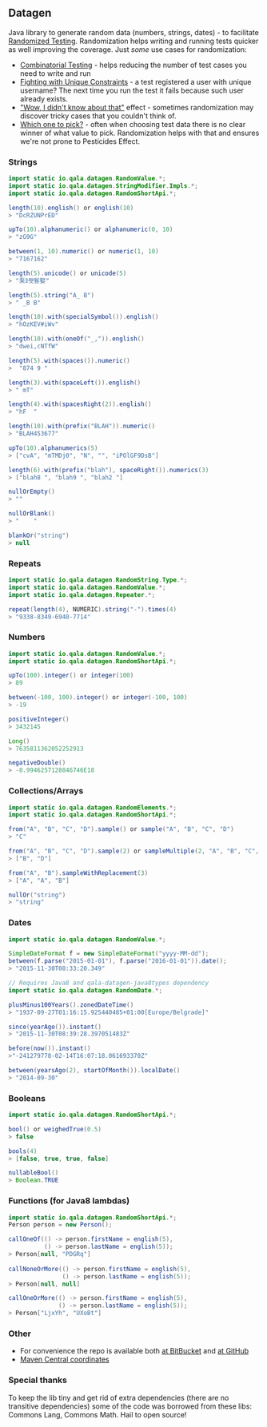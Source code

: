Datagen
-------

Java library to generate random data (numbers, strings, dates) - to facilitate 
[Randomized Testing](http://qala.io/blog/randomized-testing.html). Randomization helps writing and running tests quicker
as well improving the coverage. Just _some_ use cases for randomization:

* [Combinatorial Testing](./datagen-examples/combinatorial.md) - helps reducing the number of test cases you need 
to write and run
* [Fighting with Unique Constraints](./datagen-examples/unique-constraints.md) - a test registered a user with unique 
username? The next time you run the test it fails because such user already exists.
* ["Wow, I didn't know about that"](./datagen-examples/wow-i-did-not-know-that.md) effect - sometimes randomization
may discover tricky cases that you couldn't think of.
* [Which one to pick?](./datagen-examples/which-one-to-pick.md) - often when choosing test data there is no clear winner
of what value to pick. Randomization helps with that and ensures we're not prone to Pesticides Effect. 

### Strings
```java
import static io.qala.datagen.RandomValue.*;
import static io.qala.datagen.StringModifier.Impls.*;
import static io.qala.datagen.RandomShortApi.*;

length(10).english() or english(10)
> "DcRZUNPrED"

upTo(10).alphanumeric() or alphanumeric(0, 10)
> "zG9G"

between(1, 10).numeric() or numeric(1, 10)
> "7167162"

length(5).unicode() or unicode(5)
> "䂞ꂣ뢧䯺婜"

length(5).string("A_ B")
> " _B B"

length(10).with(specialSymbol()).english()
> "hOzKEV#iWv"

length(10).with(oneOf("_,")).english()
> "dwei,cNTfW"

length(5).with(spaces()).numeric()
>  "874 9 "  

length(3).with(spaceLeft()).english()
> " mT"

length(4).with(spacesRight(2)).english()
> "hF  "

length(10).with(prefix("BLAH")).numeric()
> "BLAH453677"

upTo(10).alphanumerics(5)
> ["cvA", "mTMDj0", "N", "", "iPOlGF9DsB"]

length(6).with(prefix("blah"), spaceRight()).numerics(3)
> ["blah8 ", "blah9 ", "blah2 "]

nullOrEmpty()
> ""

nullOrBlank()
> "    "

blankOr("string")
> null
```

### Repeats

```java
import static io.qala.datagen.RandomString.Type.*;
import static io.qala.datagen.RandomValue.*;
import static io.qala.datagen.Repeater.*;

repeat(length(4), NUMERIC).string("-").times(4)
> "9338-8349-6940-7714"
```

### Numbers

```java
import static io.qala.datagen.RandomValue.*;
import static io.qala.datagen.RandomShortApi.*;

upTo(100).integer() or integer(100)
> 89

between(-100, 100).integer() or integer(-100, 100)
> -19

positiveInteger()
> 3432145

Long()
> 7635811362052252913

negativeDouble()
> -8.9946257128846746E18
```

### Collections/Arrays

```java
import static io.qala.datagen.RandomElements.*;
import static io.qala.datagen.RandomShortApi.*;

from("A", "B", "C", "D").sample() or sample("A", "B", "C", "D")
> "C"

from("A", "B", "C", "D").sample(2) or sampleMultiple(2, "A", "B", "C", "D")
> ["B", "D"]

from("A", "B").sampleWithReplacement(3)
> ["A", "A", "B"]

nullOr("string")
> "string"
```

### Dates

```java
import static io.qala.datagen.RandomValue.*;

SimpleDateFormat f = new SimpleDateFormat("yyyy-MM-dd");
between(f.parse("2015-01-01"), f.parse("2016-01-01")).date();
> "2015-11-30T08:33:20.349"

// Requires Java8 and qala-datagen-java8types dependency
import static io.qala.datagen.RandomDate.*;

plusMinus100Years().zonedDateTime()
> "1937-09-27T01:16:15.925440485+01:00[Europe/Belgrade]"

since(yearAgo()).instant()
> "2015-11-30T08:39:28.397051483Z"

before(now()).instant()
>"-241279778-02-14T16:07:18.061693370Z"

between(yearsAgo(2), startOfMonth()).localDate()
> "2014-09-30"
```

### Booleans

```java
import static io.qala.datagen.RandomShortApi.*;

bool() or weighedTrue(0.5)
> false

bools(4)
> [false, true, true, false]

nullableBool()
> Boolean.TRUE
```

### Functions (for Java8 lambdas)

```java
import static io.qala.datagen.RandomShortApi.*;
Person person = new Person();

callOneOf(() -> person.firstName = english(5),
          () -> person.lastName = english(5));
> Person[null, "PDGRq"]
      
callNoneOrMore(() -> person.firstName = english(5),
               () -> person.lastName = english(5));
> Person[null, null]      

callOneOrMore(() -> person.firstName = english(5),
              () -> person.lastName = english(5));
> Person["LjxYh", "UXoBt"]
```

### Other

- For convenience the repo is available both 
  [at BitBucket](https://bitbucket.org/qala/datagen/) and [at GitHub](https://github.com/qala-io/datagen)
- [Maven Central coordinates](http://search.maven.org/#search%7Cga%7C1%7Cg%3A%22io.qala.datagen%22%20a%3A%22qala-datagen%22%20)

### Special thanks

To keep the lib tiny and get rid of extra dependencies (there are no 
transitive dependencies) some of the code was borrowed from these libs:
Commons Lang, Commons Math. Hail to open source!
